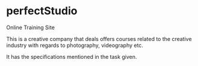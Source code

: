 # perfectStudio
Online Training Site


This is a creative company that deals offers courses related to the creative industry with regards to photography, videography etc.


It has the specifications mentioned in the task given.



